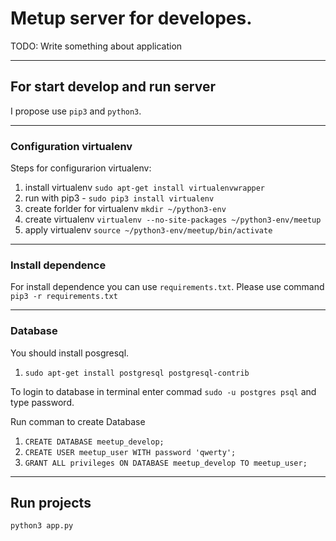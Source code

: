 # Metup server for developes.

TODO: Write something about application


----------

## For start develop and run server

I propose use `pip3` and `python3`.

----------


### Configuration virtualenv

Steps for configurarion virtualenv:

1. install virtualenv `sudo apt-get install virtualenvwrapper`
1. run with pip3 - `sudo pip3 install virtualenv`
1. create forlder for virtualenv `mkdir ~/python3-env`
1. create virtualenv `virtualenv --no-site-packages ~/python3-env/meetup`
1. apply virtualenv `source ~/python3-env/meetup/bin/activate`

----------

### Install dependence

For install dependence you can use `requirements.txt`.
Please use command `pip3 -r requirements.txt`

----------

### Database

You should install posgresql.

1. `sudo apt-get install postgresql postgresql-contrib`

To login to database in terminal enter commad `sudo -u postgres psql` and type password.

Run comman to create Database

1. `CREATE DATABASE meetup_develop;`
1. `CREATE USER meetup_user WITH password 'qwerty';`
1. `GRANT ALL privileges ON DATABASE meetup_develop TO meetup_user;`

----------

## Run projects

`python3 app.py`
